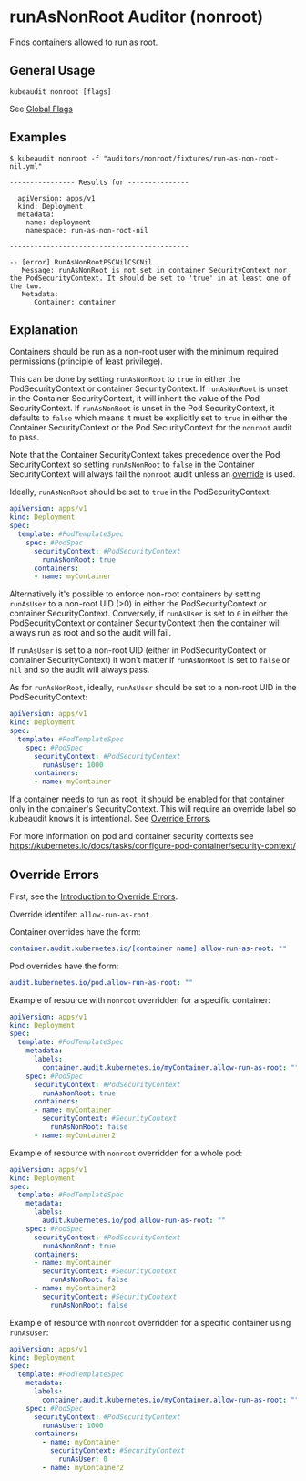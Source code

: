 # runAsNonRoot Auditor (nonroot)

Finds containers allowed to run as root.

## General Usage

```
kubeaudit nonroot [flags]
```

See [Global Flags](/README.md#global-flags)

## Examples

```
$ kubeaudit nonroot -f "auditors/nonroot/fixtures/run-as-non-root-nil.yml"

---------------- Results for ---------------

  apiVersion: apps/v1
  kind: Deployment
  metadata:
    name: deployment
    namespace: run-as-non-root-nil

--------------------------------------------

-- [error] RunAsNonRootPSCNilCSCNil
   Message: runAsNonRoot is not set in container SecurityContext nor the PodSecurityContext. It should be set to 'true' in at least one of the two.
   Metadata:
      Container: container
```

## Explanation

Containers should be run as a non-root user with the minimum required permissions (principle of least privilege).

This can be done by setting `runAsNonRoot` to `true` in either the PodSecurityContext or container SecurityContext. If `runAsNonRoot` is unset in the Container SecurityContext, it will inherit the value of the Pod SecurityContext. If `runAsNonRoot` is unset in the Pod SecurityContext, it defaults to `false` which means it must be explicitly set to `true` in either the Container SecurityContext or the Pod SecurityContext for the `nonroot` audit to pass.

Note that the Container SecurityContext takes precedence over the Pod SecurityContext so setting `runAsNonRoot` to `false` in the Container SecurityContext will always fail the `nonroot` audit unless an [override](#override-errors) is used.

Ideally, `runAsNonRoot` should be set to `true` in the PodSecurityContext:
```yaml
apiVersion: apps/v1
kind: Deployment
spec:
  template: #PodTemplateSpec
    spec: #PodSpec
      securityContext: #PodSecurityContext
        runAsNonRoot: true
      containers:
      - name: myContainer
```

Alternatively it's possible to enforce non-root containers by setting `runAsUser` to a non-root UID (>0) in either the PodSecurityContext or container SecurityContext. Conversely, if `runAsUser` is set to `0` in either the PodSecurityContext or container SecurityContext then the container will always run as root and so the audit will fail. 

If `runAsUser` is set to a non-root UID (either in PodSecurityContext or container SecurityContext) it won't matter if `runAsNonRoot` is set to `false` or `nil` and so the audit will always pass.

As for `runAsNonRoot`, ideally, `runAsUser` should be set to a non-root UID in the PodSecurityContext:
```yaml
apiVersion: apps/v1
kind: Deployment
spec:
  template: #PodTemplateSpec
    spec: #PodSpec
      securityContext: #PodSecurityContext
        runAsUser: 1000
      containers:
      - name: myContainer
```

If a container needs to run as root, it should be enabled for that container only in the container's SecurityContext. This will require an override label so kubeaudit knows it is intentional. See [Override Errors](#override-errors).

For more information on pod and container security contexts see https://kubernetes.io/docs/tasks/configure-pod-container/security-context/

## Override Errors

First, see the [Introduction to Override Errors](/README.md#override-errors).

Override identifer: `allow-run-as-root`

Container overrides have the form:
```yaml
container.audit.kubernetes.io/[container name].allow-run-as-root: ""
```

Pod overrides have the form:
```yaml
audit.kubernetes.io/pod.allow-run-as-root: ""
```

Example of resource with `nonroot` overridden for a specific container:
```yaml
apiVersion: apps/v1
kind: Deployment
spec:
  template: #PodTemplateSpec
    metadata:
      labels:
        container.audit.kubernetes.io/myContainer.allow-run-as-root: ""
    spec: #PodSpec
      securityContext: #PodSecurityContext
        runAsNonRoot: true
      containers:
      - name: myContainer
        securityContext: #SecurityContext
          runAsNonRoot: false
      - name: myContainer2
```

Example of resource with `nonroot` overridden for a whole pod:
```yaml
apiVersion: apps/v1
kind: Deployment
spec:
  template: #PodTemplateSpec
    metadata:
      labels:
        audit.kubernetes.io/pod.allow-run-as-root: ""
    spec: #PodSpec
      securityContext: #PodSecurityContext
        runAsNonRoot: true
      containers:
      - name: myContainer
        securityContext: #SecurityContext
          runAsNonRoot: false
      - name: myContainer2
        securityContext: #SecurityContext
          runAsNonRoot: false
```

Example of resource with `nonroot` overridden for a specific container using `runAsUser`:
```yaml
apiVersion: apps/v1
kind: Deployment
spec:
  template: #PodTemplateSpec
    metadata:
      labels:
        container.audit.kubernetes.io/myContainer.allow-run-as-root: ""
    spec: #PodSpec
      securityContext: #PodSecurityContext
        runAsUser: 1000
      containers:
        - name: myContainer
          securityContext: #SecurityContext
            runAsUser: 0
        - name: myContainer2
```
